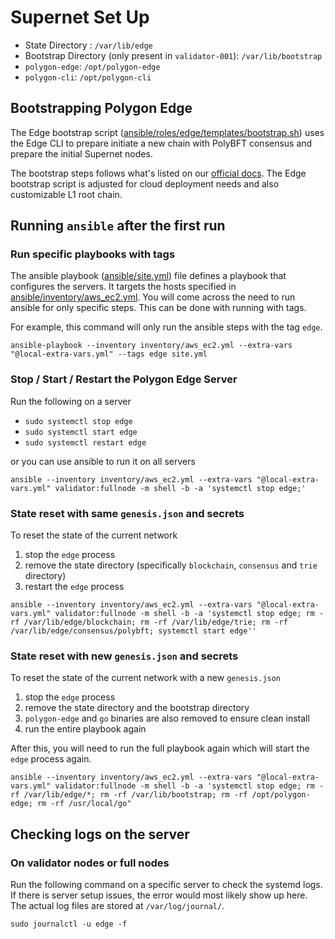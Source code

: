 # Supernet Set Up

- State Directory : `/var/lib/edge`
- Bootstrap Directory (only present in `validator-001`): `/var/lib/bootstrap`
- `polygon-edge`: `/opt/polygon-edge`
- `polygon-cli`: `/opt/polygon-cli`

## Bootstrapping Polygon Edge
The Edge bootstrap script ([ansible/roles/edge/templates/bootstrap.sh](https://github.com/maticnetwork/terraform-polygon-supernets/blob/main/ansible/roles/edge/templates/bootstrap.sh)) uses the Edge CLI to prepare initiate a new chain with PolyBFT consensus and prepare the initial Supernet nodes. 

The bootstrap steps follows what's listed on our [official docs](https://wiki.polygon.technology/docs/supernets/operate/supernets-local-deploy-supernet). The Edge bootstrap script is adjusted for cloud deployment needs and also customizable L1 root chain.

## Running `ansible` after the first run
### Run specific playbooks with tags
The ansible playbook ([ansible/site.yml](https://github.com/maticnetwork/terraform-polygon-supernets/blob/main/ansible/site.yml)) file defines a playbook that configures the servers. It targets the hosts specified in [ansible/inventory/aws_ec2.yml](https://github.com/maticnetwork/terraform-polygon-supernets/blob/main/ansible/inventory/aws_ec2.yml). You will come across the need to run ansible for only specific steps. This can be done with running with tags. 

For example, this command will only run the ansible steps with the tag `edge`.
```
ansible-playbook --inventory inventory/aws_ec2.yml --extra-vars "@local-extra-vars.yml" --tags edge site.yml
```
### Stop / Start / Restart the Polygon Edge Server
Run the following on a server
- `sudo systemctl stop edge`
- `sudo systemctl start edge`
- `sudo systemctl restart edge`

or you can use ansible to run it on all servers
```
ansible --inventory inventory/aws_ec2.yml --extra-vars "@local-extra-vars.yml" validator:fullnode -m shell -b -a 'systemctl stop edge;'
```
### State reset with same `genesis.json` and secrets
To reset the state of the current network
1. stop the `edge` process
2. remove the state directory (specifically `blockchain`, `consensus` and `trie` directory)
3. restart the `edge` process
```
ansible --inventory inventory/aws_ec2.yml --extra-vars "@local-extra-vars.yml" validator:fullnode -m shell -b -a 'systemctl stop edge; rm -rf /var/lib/edge/blockchain; rm -rf /var/lib/edge/trie; rm -rf /var/lib/edge/consensus/polybft; systemctl start edge''
```
### State reset with new `genesis.json` and secrets
To reset the state of the current network with a new `genesis.json`
1. stop the `edge` process
2. remove the state directory and the bootstrap directory
3. `polygon-edge` and `go` binaries are also removed to ensure clean install
4. run the entire playbook again

After this, you will need to run the full playbook again which will start the `edge` process again.
```
ansible --inventory inventory/aws_ec2.yml --extra-vars "@local-extra-vars.yml" validator:fullnode -m shell -b -a 'systemctl stop edge; rm -rf /var/lib/edge/*; rm -rf /var/lib/bootstrap; rm -rf /opt/polygon-edge; rm -rf /usr/local/go"
```
## Checking logs on the server
### On validator nodes or full nodes
Run the following command on a specific server to check the systemd logs. If there is server setup issues, the error would most likely show up here. The actual log files are stored at `/var/log/journal/`.
```
sudo journalctl -u edge -f
```